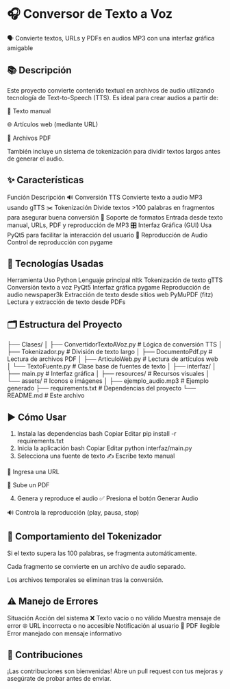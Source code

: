 # 🎧 Conversor de Texto a Voz
🗣️ Convierte textos, URLs y PDFs en audios MP3 con una interfaz gráfica amigable




## 📚 Descripción
Este proyecto convierte contenido textual en archivos de audio utilizando tecnología de Text-to-Speech (TTS). Es ideal para crear audios a partir de:

📝 Texto manual

🌐 Artículos web (mediante URL)

📄 Archivos PDF

También incluye un sistema de tokenización para dividir textos largos antes de generar el audio.

## ✨ Características
Función	Descripción
🔊 Conversión TTS	Convierte texto a audio MP3 usando gTTS
✂️ Tokenización	Divide textos >100 palabras en fragmentos para asegurar buena conversión
📂 Soporte de formatos	Entrada desde texto manual, URLs, PDF y reproducción de MP3
🎛️ Interfaz Gráfica (GUI)	Usa PyQt5 para facilitar la interacción del usuario
🎵 Reproducción de Audio	Control de reproducción con pygame

## 🧰 Tecnologías Usadas
Herramienta	Uso
Python	Lenguaje principal
nltk	Tokenización de texto
gTTS	Conversión texto a voz
PyQt5	Interfaz gráfica
pygame	Reproducción de audio
newspaper3k	Extracción de texto desde sitios web
PyMuPDF (fitz)	Lectura y extracción de texto desde PDFs

## 🗂️ Estructura del Proyecto

├── Clases/
│   ├── ConvertidorTextoAVoz.py     # Lógica de conversión TTS
│   ├── Tokenizador.py              # División de texto largo
│   ├── DocumentoPdf.py             # Lectura de archivos PDF
│   ├── ArticuloWeb.py              # Lectura de artículos web
│   └── TextoFuente.py              # Clase base de fuentes de texto
│
├── interfaz/
│   ├── main.py                     # Interfaz gráfica
│   ├── resources/                  # Recursos visuales
│   └── assets/                     # Iconos e imágenes
│
├── ejemplo_audio.mp3               # Ejemplo generado
├── requirements.txt                # Dependencias del proyecto
└── README.md                       # Este archivo
## ▶️ Cómo Usar
1. Instala las dependencias
bash
Copiar
Editar
pip install -r requirements.txt
2. Inicia la aplicación
bash
Copiar
Editar
python interfaz/main.py
3. Selecciona una fuente de texto
✍️ Escribe texto manual

🔗 Ingresa una URL

📁 Sube un PDF

4. Genera y reproduce el audio
✅ Presiona el botón Generar Audio

🔊 Controla la reproducción (play, pausa, stop)

## 🧠 Comportamiento del Tokenizador
Si el texto supera las 100 palabras, se fragmenta automáticamente.

Cada fragmento se convierte en un archivo de audio separado.

Los archivos temporales se eliminan tras la conversión.

## ⚠️ Manejo de Errores
Situación	Acción del sistema
❌ Texto vacío o no válido	Muestra mensaje de error
🌐 URL incorrecta o no accesible	Notificación al usuario
📄 PDF ilegible	Error manejado con mensaje informativo

## 🤝 Contribuciones
¡Las contribuciones son bienvenidas!
Abre un pull request con tus mejoras y asegúrate de probar antes de enviar.


